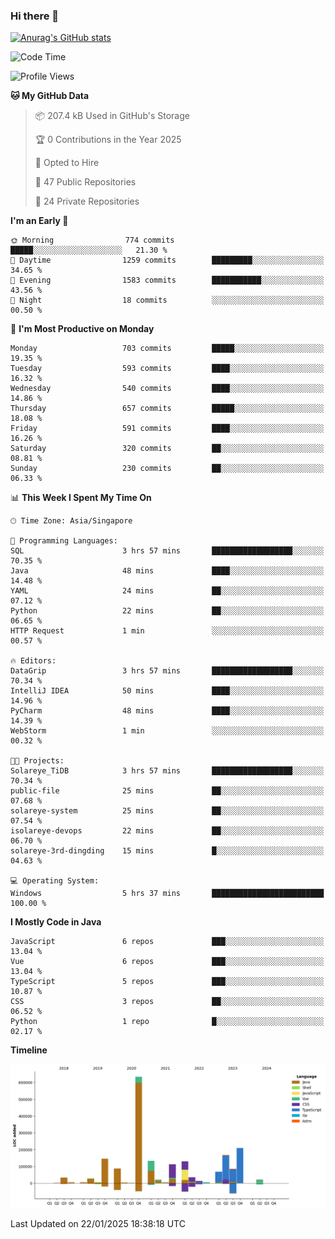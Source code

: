 ### Hi there 👋

[![Anurag's GitHub stats](https://github-readme-stats.vercel.app/api?username=xiumu2017&show_icons=true&theme=radical)](https://github.com/anuraghazra/github-readme-stats)

<!--
**xiumu2017/xiumu2017** is a ✨ _special_ ✨ repository because its `README.md` (this file) appears on your GitHub profile.

Here are some ideas to get you started:

- 🔭 I’m currently working on ...
- 🌱 I’m currently learning ...
- 👯 I’m looking to collaborate on ...
- 🤔 I’m looking for help with ...
- 💬 Ask me about ...
- 📫 How to reach me: ...
- 😄 Pronouns: ...
- ⚡ Fun fact: ...
-->

<!--START_SECTION:waka-->
![Code Time](http://img.shields.io/badge/Code%20Time-2%2C515%20hrs-blue)

![Profile Views](http://img.shields.io/badge/Profile%20Views-0-blue)

**🐱 My GitHub Data** 

> 📦 207.4 kB Used in GitHub's Storage 
 > 
> 🏆 0 Contributions in the Year 2025
 > 
> 💼 Opted to Hire
 > 
> 📜 47 Public Repositories 
 > 
> 🔑 24 Private Repositories 
 > 
**I'm an Early 🐤** 

```text
🌞 Morning                774 commits         █████░░░░░░░░░░░░░░░░░░░░   21.30 % 
🌆 Daytime                1259 commits        █████████░░░░░░░░░░░░░░░░   34.65 % 
🌃 Evening                1583 commits        ███████████░░░░░░░░░░░░░░   43.56 % 
🌙 Night                  18 commits          ░░░░░░░░░░░░░░░░░░░░░░░░░   00.50 % 
```
📅 **I'm Most Productive on Monday** 

```text
Monday                   703 commits         █████░░░░░░░░░░░░░░░░░░░░   19.35 % 
Tuesday                  593 commits         ████░░░░░░░░░░░░░░░░░░░░░   16.32 % 
Wednesday                540 commits         ████░░░░░░░░░░░░░░░░░░░░░   14.86 % 
Thursday                 657 commits         █████░░░░░░░░░░░░░░░░░░░░   18.08 % 
Friday                   591 commits         ████░░░░░░░░░░░░░░░░░░░░░   16.26 % 
Saturday                 320 commits         ██░░░░░░░░░░░░░░░░░░░░░░░   08.81 % 
Sunday                   230 commits         ██░░░░░░░░░░░░░░░░░░░░░░░   06.33 % 
```


📊 **This Week I Spent My Time On** 

```text
🕑︎ Time Zone: Asia/Singapore

💬 Programming Languages: 
SQL                      3 hrs 57 mins       ██████████████████░░░░░░░   70.35 % 
Java                     48 mins             ████░░░░░░░░░░░░░░░░░░░░░   14.48 % 
YAML                     24 mins             ██░░░░░░░░░░░░░░░░░░░░░░░   07.12 % 
Python                   22 mins             ██░░░░░░░░░░░░░░░░░░░░░░░   06.65 % 
HTTP Request             1 min               ░░░░░░░░░░░░░░░░░░░░░░░░░   00.57 % 

🔥 Editors: 
DataGrip                 3 hrs 57 mins       ██████████████████░░░░░░░   70.34 % 
IntelliJ IDEA            50 mins             ████░░░░░░░░░░░░░░░░░░░░░   14.96 % 
PyCharm                  48 mins             ████░░░░░░░░░░░░░░░░░░░░░   14.39 % 
WebStorm                 1 min               ░░░░░░░░░░░░░░░░░░░░░░░░░   00.32 % 

🐱‍💻 Projects: 
Solareye_TiDB            3 hrs 57 mins       ██████████████████░░░░░░░   70.34 % 
public-file              25 mins             ██░░░░░░░░░░░░░░░░░░░░░░░   07.68 % 
solareye-system          25 mins             ██░░░░░░░░░░░░░░░░░░░░░░░   07.54 % 
isolareye-devops         22 mins             ██░░░░░░░░░░░░░░░░░░░░░░░   06.70 % 
solareye-3rd-dingding    15 mins             █░░░░░░░░░░░░░░░░░░░░░░░░   04.63 % 

💻 Operating System: 
Windows                  5 hrs 37 mins       █████████████████████████   100.00 % 
```

**I Mostly Code in Java** 

```text
JavaScript               6 repos             ███░░░░░░░░░░░░░░░░░░░░░░   13.04 % 
Vue                      6 repos             ███░░░░░░░░░░░░░░░░░░░░░░   13.04 % 
TypeScript               5 repos             ███░░░░░░░░░░░░░░░░░░░░░░   10.87 % 
CSS                      3 repos             ██░░░░░░░░░░░░░░░░░░░░░░░   06.52 % 
Python                   1 repo              █░░░░░░░░░░░░░░░░░░░░░░░░   02.17 % 
```



**Timeline**

![Lines of Code chart](https://raw.githubusercontent.com/xiumu2017/xiumu2017/main/assets/bar_graph.png)


 Last Updated on 22/01/2025 18:38:18 UTC
<!--END_SECTION:waka-->
